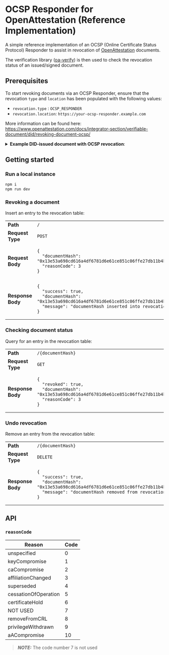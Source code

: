 # OCSP Responder for OpenAttestation (Reference Implementation)

A simple reference implementation of an OCSP (Online Certificate Status Protocol) Responder to assist in revocation of [OpenAttestation](https://www.openattestation.com) documents.

The verification library ([oa-verify](https://www.npmjs.com/package/@govtechsg/oa-verify)) is then used to check the revocation status of an issued/signed document.

## Prerequisites

To start revoking documents via an OCSP Responder, ensure that the revocation `type` and `location` has been populated with the following values:

- `revocation.type` : `OCSP_RESPONDER`
- `revocation.location`: `https://your-ocsp-responder.example.com`

More information can be found here: https://www.openattestation.com/docs/integrator-section/verifiable-document/did/revoking-document-ocsp/

<details>
  <summary><b>Example DID-issued document with OCSP revocation</b>:</summary>
  
```json
{
  "version": "https://schema.openattestation.com/2.0/schema.json",
  "data": {
    "id": "d80edf08-859e-451c-9a67-67541fc18ea1:string:779879ba-7a9a-4091-995a-4865dec6e71b",
    "issuers": [
      {
        "id": "8079bda7-a7fd-4b57-a980-991b6622b8c9:string:did:ethr:0xE39479928Cc4EfFE50774488780B9f616bd4B830",
        "name": "bfeefd13-f867-474a-a3fa-c14c3886c65e:string:Demo Issuer",
        "revocation": {
          "type": "a68ba1ab-9811-4f13-b3a0-49957f6c03b5:string:OCSP_RESPONDER",
          "location": "ae1afda9-3a38-4f5b-8416-66380f20e13e:string:https://ocsp-sandbox.openattestation.com"
        },
        "identityProof": {
          "type": "44687ce4-65c8-41c9-a383-b81d5ccf8f80:string:DNS-DID",
          "location": "cd67e8b1-a67f-4cd0-bce7-6c4366cb0d29:string:donotverify.testing.verify.gov.sg",
          "key": "98bebe8e-f626-4378-9bdf-74a6f325b821:string:did:ethr:0xE39479928Cc4EfFE50774488780B9f616bd4B830#controller"
        }
      }
    ],
    "$template": {
      "name": "f5a45dca-ff5d-48e5-b96e-8fbb2b9062e6:string:CERTIFICATE_OF_NON_MANIPULATION",
      "type": "90eb64a9-ce10-4bef-9c23-861f9cabaca3:string:EMBEDDED_RENDERER",
      "url": "e8fceddd-65dc-4fc0-a9e9-7d47c7e39074:string:https://demo-cnm.openattestation.com"
    }
  },
  "signature": {
    "type": "SHA3MerkleProof",
    "targetHash": "13e53a698cd616a4df6781d6e61ce851c06ffe27db11b4bbcc7e7b4f76935a53",
    "proof": [],
    "merkleRoot": "13e53a698cd616a4df6781d6e61ce851c06ffe27db11b4bbcc7e7b4f76935a53"
  },
  "proof": [
    {
      "type": "OpenAttestationSignature2018",
      "created": "2022-05-20T07:45:04.076Z",
      "proofPurpose": "assertionMethod",
      "verificationMethod": "did:ethr:0xE39479928Cc4EfFE50774488780B9f616bd4B830#controller",
      "signature": "0x233b3d03446aa56a55c091f9a1062cbd3277c8814dfff722773773bb9b034bb0051ef4c16c387ed4f2e200849b6b14229aebe0effed8ec0933d809ca99af593a1c"
    }
  ]
}
```

</details>

## Getting started

### Run a local instance

```bash
npm i
npm run dev
```

### Revoking a document

Insert an entry to the revocation table:

<table>
<tbody>
  <tr>
    <td><b>Path</b></td>
    <td><code>/</code></td>
  </tr>
  <tr>
    <td><b>Request Type</b></td>
    <td><code>POST</code></td>
  </tr>
  <tr>
    <td><b>Request Body</b></td>
    <td>
    <pre><code>{
  "documentHash": "0x13e53a698cd616a4df6781d6e61ce851c06ffe27db11b4bbcc7e7b4f76935a53",
  "reasonCode": 3
}</code></pre></td>
  </tr>
  <tr>
    <td><b>Response Body</b></td>
    <td><pre><code>{
  "success": true,
  "documentHash": "0x13e53a698cd616a4df6781d6e61ce851c06ffe27db11b4bbcc7e7b4f76935a53",
  "message": "documentHash inserted into revocation table"
}</code></pre></td>
  </tr>
</tbody>
</table>

### Checking document status

Query for an entry in the revocation table:

<table>
<tbody>
  <tr>
    <td><b>Path</b></td>
    <td><code>/{documentHash}</code></td>
  </tr>
  <tr>
    <td><b>Request Type</b></td>
    <td><code>GET</code></td>
  </tr>
  <tr>
    <td><b>Response Body</b></td>
    <td><pre><code>{
  "revoked": true,
  "documentHash": "0x13e53a698cd616a4df6781d6e61ce851c06ffe27db11b4bbcc7e7b4f76935a53",
  "reasonCode": 3
}</code></pre></td>
  </tr>
</tbody>
</table>

### Undo revocation

Remove an entry from the revocation table:

<table>
<tbody>
  <tr>
    <td><b>Path</b></td>
    <td><code>/{documentHash}</code></td>
  </tr>
  <tr>
    <td><b>Request Type</b></td>
    <td><code>DELETE</code></td>
  </tr>
  <tr>
    <td><b>Response Body</b></td>
    <td><pre><code>{
  "success": true,
  "documentHash": "0x13e53a698cd616a4df6781d6e61ce851c06ffe27db11b4bbcc7e7b4f76935a53",
  "message": "documentHash removed from revocation table"
}</code></pre></td>
  </tr>
</tbody>
</table>

## API

### `reasonCode`

| Reason               | Code |
| -------------------- | ---- |
| unspecified          | 0    |
| keyCompromise        | 1    |
| caCompromise         | 2    |
| affiliationChanged   | 3    |
| superseded           | 4    |
| cessationOfOperation | 5    |
| certificateHold      | 6    |
| NOT USED             | 7    |
| removeFromCRL        | 8    |
| privilegeWithdrawn   | 9    |
| aACompromise         | 10   |

> **_NOTE:_** The code number 7 is not used
